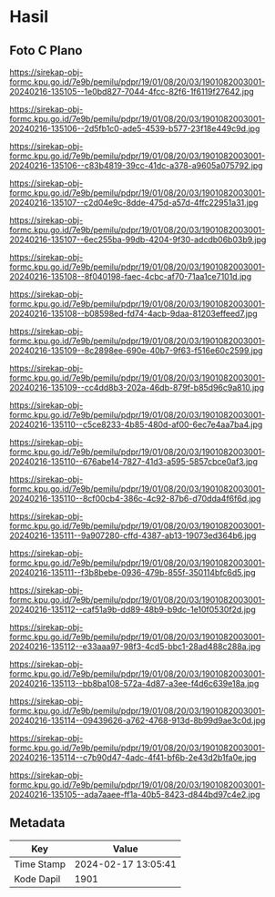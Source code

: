 # Hasil

## Foto C Plano

https://sirekap-obj-formc.kpu.go.id/7e9b/pemilu/pdpr/19/01/08/20/03/1901082003001-20240216-135105--1e0bd827-7044-4fcc-82f6-1f6119f27642.jpg

https://sirekap-obj-formc.kpu.go.id/7e9b/pemilu/pdpr/19/01/08/20/03/1901082003001-20240216-135106--2d5fb1c0-ade5-4539-b577-23f18e449c9d.jpg

https://sirekap-obj-formc.kpu.go.id/7e9b/pemilu/pdpr/19/01/08/20/03/1901082003001-20240216-135106--c83b4819-39cc-41dc-a378-a9605a075792.jpg

https://sirekap-obj-formc.kpu.go.id/7e9b/pemilu/pdpr/19/01/08/20/03/1901082003001-20240216-135107--c2d04e9c-8dde-475d-a57d-4ffc22951a31.jpg

https://sirekap-obj-formc.kpu.go.id/7e9b/pemilu/pdpr/19/01/08/20/03/1901082003001-20240216-135107--6ec255ba-99db-4204-9f30-adcdb06b03b9.jpg

https://sirekap-obj-formc.kpu.go.id/7e9b/pemilu/pdpr/19/01/08/20/03/1901082003001-20240216-135108--8f040198-faec-4cbc-af70-71aa1ce7101d.jpg

https://sirekap-obj-formc.kpu.go.id/7e9b/pemilu/pdpr/19/01/08/20/03/1901082003001-20240216-135108--b08598ed-fd74-4acb-9daa-81203effeed7.jpg

https://sirekap-obj-formc.kpu.go.id/7e9b/pemilu/pdpr/19/01/08/20/03/1901082003001-20240216-135109--8c2898ee-690e-40b7-9f63-f516e60c2599.jpg

https://sirekap-obj-formc.kpu.go.id/7e9b/pemilu/pdpr/19/01/08/20/03/1901082003001-20240216-135109--cc4dd8b3-202a-46db-879f-b85d96c9a810.jpg

https://sirekap-obj-formc.kpu.go.id/7e9b/pemilu/pdpr/19/01/08/20/03/1901082003001-20240216-135110--c5ce8233-4b85-480d-af00-6ec7e4aa7ba4.jpg

https://sirekap-obj-formc.kpu.go.id/7e9b/pemilu/pdpr/19/01/08/20/03/1901082003001-20240216-135110--676abe14-7827-41d3-a595-5857cbce0af3.jpg

https://sirekap-obj-formc.kpu.go.id/7e9b/pemilu/pdpr/19/01/08/20/03/1901082003001-20240216-135110--8cf00cb4-386c-4c92-87b6-d70dda4f6f6d.jpg

https://sirekap-obj-formc.kpu.go.id/7e9b/pemilu/pdpr/19/01/08/20/03/1901082003001-20240216-135111--9a907280-cffd-4387-ab13-19073ed364b6.jpg

https://sirekap-obj-formc.kpu.go.id/7e9b/pemilu/pdpr/19/01/08/20/03/1901082003001-20240216-135111--f3b8bebe-0936-479b-855f-350114bfc6d5.jpg

https://sirekap-obj-formc.kpu.go.id/7e9b/pemilu/pdpr/19/01/08/20/03/1901082003001-20240216-135112--caf51a9b-dd89-48b9-b9dc-1e10f0530f2d.jpg

https://sirekap-obj-formc.kpu.go.id/7e9b/pemilu/pdpr/19/01/08/20/03/1901082003001-20240216-135112--e33aaa97-98f3-4cd5-bbc1-28ad488c288a.jpg

https://sirekap-obj-formc.kpu.go.id/7e9b/pemilu/pdpr/19/01/08/20/03/1901082003001-20240216-135113--bb8ba108-572a-4d87-a3ee-f4d6c639e18a.jpg

https://sirekap-obj-formc.kpu.go.id/7e9b/pemilu/pdpr/19/01/08/20/03/1901082003001-20240216-135114--09439626-a762-4768-913d-8b99d9ae3c0d.jpg

https://sirekap-obj-formc.kpu.go.id/7e9b/pemilu/pdpr/19/01/08/20/03/1901082003001-20240216-135114--c7b90d47-4adc-4f41-bf6b-2e43d2b1fa0e.jpg

https://sirekap-obj-formc.kpu.go.id/7e9b/pemilu/pdpr/19/01/08/20/03/1901082003001-20240216-135105--ada7aaee-ff1a-40b5-8423-d844bd97c4e2.jpg


## Metadata

| Key        | Value               |
| ---------- | ------------------- |
| Time Stamp | 2024-02-17 13:05:41 |
| Kode Dapil | 1901                |



